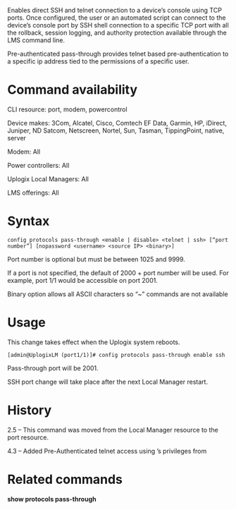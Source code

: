 Enables direct SSH and telnet connection to a device’s console using TCP ports. Once configured, the user or an automated script can connect to the device’s console port by SSH shell connection to a specific TCP port with all the rollback, session logging, and authority protection available through the LMS command line.

Pre-authenticated pass-through provides telnet based pre-authentication to a specific ip address tied to the permissions of a specific user. 

# Command availability 

CLI resource: port, modem, powercontrol

Device makes: 3Com, Alcatel, Cisco, Comtech EF Data, Garmin, HP, iDirect, Juniper, ND Satcom, Netscreen, Nortel, Sun, Tasman, TippingPoint, native, server

Modem: All

Power controllers: All

Uplogix Local Managers: All

LMS offerings: All

# Syntax 

```
config protocols pass-through <enable | disable> <telnet | ssh> [“port number”] [nopassword <username> <source IP> <binary>]
```

Port number is optional but must be between 1025 and 9999.

If a port is not specified, the default of 2000 + port number will be used. For example, port 1/1 would be accessible on port 2001.

Binary option allows all ASCII characters so “~” commands are not available

# Usage 

This change takes effect when the Uplogix system reboots.

```
[admin@UplogixLM (port1/1)]# config protocols pass-through enable ssh
```

Pass-through port will be 2001.

SSH port change will take place after the next Local Manager restart.

# History 

2.5 – This command was moved from the Local Manager resource to the port resource.

4.3 – Added Pre-Authenticated telnet access using <username>’s privileges from <source IP>

# Related commands 

**show protocols pass-through**
